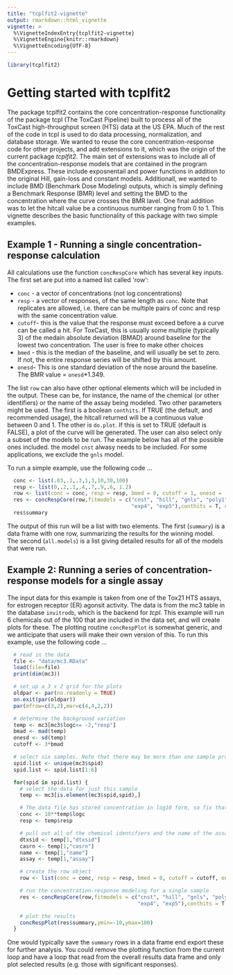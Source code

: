 ```yaml
---
title: "tcplfit2-vignette"
output: rmarkdown::html_vignette
vignette: >
  %\VignetteIndexEntry{tcplfit2-vignette}
  %\VignetteEngine{knitr::rmarkdown}
  %\VignetteEncoding{UTF-8}
---
```





```r
library(tcplfit2)
```
# Getting started with tcplfit2
The package tcplfit2 contains the core concentration-response functionality of the package tcpl
(The ToxCast Pipeline) built to process all of the ToxCast high-throughput screen (HTS) data at
the US EPA. Much of the rest of the code in tcpl is used to do data processing, normalization,
and database storage. We wanted to reuse the core concentration-response code for other projects,
and add extensions to it, which was the origin of the current package *tcplfit2*. The main set of extensions 
was to include all of the concentration-response models that are contained in the program BMDExpress. 
These include exposnentail and power functions in addition to the original Hill, gain-loss and constant models.
Additionall, we wanted to include BMD (Benchmark Dose Modeling) outputs, which is simply defining a 
Benchmark Response (BMR) level and setting the BMD to the concentration where the curve crosses the BMR lavel. 
One final addition was to let the hitcall value be a continuous number ranging from 0 to 1. This vignette describes 
the basic functionality of this package with two simple examples.

## Example 1 - Running a single concentration-response calculation
All calculations use the function `concRespCore` which has several key inputs. The first set are 
put into a named list called 'row':

* `conc` - a vector of concentrations (not log concentrations)
* `resp` - a vector of responses, of the same length as `conc`. Note that replicates are allowed, i.e. there can be multiple pairs of conc and resp with the same concentration value.
* `cutoff`- this is the value that the response must exceed before a a curve can be called a hit. For ToxCast, this is usually some multiple (typically 3) of the medain absolute deviation (BMAD) around baseline for the lowest two concentration. The user is free to make other choices
* `bmed` - this is the median of the baseline, and will usually be set to zero. If not, the entire response series will be shifted by this amount.
* `onesd`- This is one standard deviation of the nose around the baseline. The BMR value = `onesd`*1.349.

The list `row` can also have other optional elements which will be included in the output. These can be,
for instance, the name of the chemical (or other identifiers) or the name of the assay being modeled. Two other 
parameters might be used. The first is a boolean `conthits`. If TRUE (the default, and recommended usage), the hitcall
returned will be a continuous value between 0 and 1. The other is `do.plot`. If this is set to TRUE (default is FALSE),
a plot of the curve will be generated. The user can also select only a subset of the models to be run. The example below has all of the possible ones
included. the model `cnst` alwasy needs to be included. For some applications, we exclude the `gnls` model.

To run a simple example, use the following code ...
```r
  conc <- list(.03,.1,.3,1,3,10,30,100)
  resp <- list(0,.2,.1,.4,.7,.9,.6, 1.2)
  row <- list(conc = conc, resp = resp, bmed = 0, cutoff = 1, onesd = .5)
  res <- concRespCore(row,fitmodels = c("cnst", "hill", "gnls", "poly1", "poly2", "pow", "exp2", "exp3",
                                        "exp4", "exp5"),conthits = T, do.plot=T)
  res$summary
```
The output of this run will be a list with two elements. The first (`summary`) is a data frame with one row, summarizing the results for the winning model. The second (`all.models`) is a list giving detailed results for all of the models that were run.

## Example 2: Running a series of concentration-response models for a single assay
The input data for this example is taken from one of the Tox21 HTS assays, for estrogen receptor (ER) 
agonsit activity. The data is from the mc3 table in the database `invitrodb`, which is the backend for
*tcpl*. This example will run 6 chemicals out of the 100 that are included in the data set, and will create plots 
for these. The plotting routine `concRespPlot` is somewhat generic, and we anticipate that users will make
their own version of this. To run this example, use the following code ...

```r
  # read in the data
  file <- "data/mc3.RData"
  load(file=file)
  print(dim(mc3))

  # set up a 3 x 2 grid for the plots
  oldpar <- par(no.readonly = TRUE)
  on.exit(par(oldpar))            
  par(mfrow=c(3,2),mar=c(4,4,2,2))

  # determine the background variation
  temp <- mc3[mc3$logc<= -2,"resp"]
  bmad <- mad(temp)
  onesd <- sd(temp)
  cutoff <- 3*bmad

  # select six samples. Note that there may be more than one sample processed for a given chemical
  spid.list <- unique(mc3$spid)
  spid.list <- spid.list[1:6]

  for(spid in spid.list) {
    # select the data for just this sample
    temp <- mc3[is.element(mc3$spid,spid),]

    # The data file has stored concentration in log10 form, so fix that
    conc <- 10**temp$logc
    resp <- temp$resp

    # pull out all of the chemical identifiers and the name of the assay
    dtxsid <- temp[1,"dtxsid"]
    casrn <- temp[1,"casrn"]
    name <- temp[1,"name"]
    assay <- temp[1,"assay"]

    # create the row object
    row <- list(conc = conc, resp = resp, bmed = 0, cutoff = cutoff, onesd = onesd,assay=assay,dtxsid=dtxsid,casrn=casrn,name=name)

    # run the concentration-response modeling for a single sample
    res <- concRespCore(row,fitmodels = c("cnst", "hill", "gnls", "poly1", "poly2", "pow", "exp2", "exp3",
                                          "exp4", "exp5"),conthits = T, aicc = F,bidirectional=F)

    # plot the results
    concRespPlot(res$summary,ymin=-10,ymax=100)
  }


```

One would typically save the `summary` rows in a data frame end export these for further analysis. You could
remove the plotting function from the current loop and have a loop that read from the overall results 
data frame and only plot selected results (e.g. those with significant responses).


